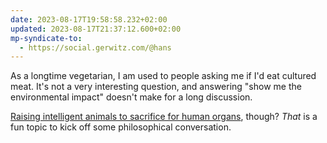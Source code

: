 ```yaml
---
date: 2023-08-17T19:58:58.232+02:00
updated: 2023-08-17T21:37:12.600+02:00
mp-syndicate-to:
  - https://social.gerwitz.com/@hans
---
```

As a longtime vegetarian, I am used to people asking me if I'd eat cultured meat. It's not a very interesting question, and answering "show me the environmental impact" doesn't make for a long discussion.

[Raising intelligent animals to sacrifice for human organs](https://www.technologyreview.com/2019/11/01/132110/meet-the-pigs-that-could-solve-the-human-organ-transplant-crises/), though? _That_ is a fun topic to kick off some philosophical conversation.
